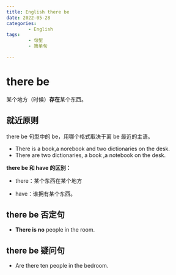 ```yaml
---
title: English there be
date: 2022-05-28
categories:
        - English
tags:
        - 句型
        - 简单句

---
```


# there be

某个地方（时候）**存在**某个东西。

## 就近原则

there be 句型中的 be，用哪个格式取决于离 be 最近的主语。

- There is a book,a norebook and two dictionaries on the desk.
- There are two dictionaries, a book ,a notebook on the desk.

**there be 和 have 的区别：**

- there：某个东西在某个地方

- have：谁拥有某个东西。

## there be 否定句

- **There is no** people in the room.

## there be 疑问句

- Are there ten people in the bedroom.
